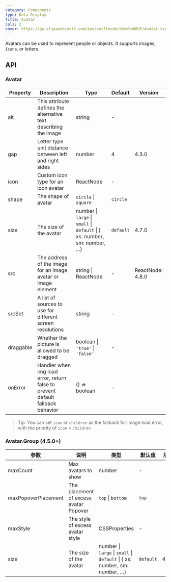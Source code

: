```yaml
---
category: Components
type: Data Display
title: Avatar
cols: 2
cover: https://gw.alipayobjects.com/zos/antfincdn/aBcnbw68hP/Avatar.svg
---
```


Avatars can be used to represent people or objects. It supports images, `Icon`s, or letters.

## API

### Avatar

| Property | Description | Type | Default | Version |
| --- | --- | --- | --- | --- |
| alt | This attribute defines the alternative text describing the image | string | - |  |
| gap | Letter type unit distance between left and right sides | number | 4 | 4.3.0 |
| icon | Custom icon type for an icon avatar | ReactNode | - |  |
| shape | The shape of avatar | `circle` \| `square` | `circle` |  |
| size | The size of the avatar | number \| `large` \| `small` \| `default` \| { xs: number, sm: number, ...} | `default` | 4.7.0 |
| src | The address of the image for an image avatar or image element | string \| ReactNode | - | ReactNode: 4.8.0 |
| srcSet | A list of sources to use for different screen resolutions | string | - |  |
| draggable | Whether the picture is allowed to be dragged | boolean \| `'true'` \| `'false'` | - |  |
| onError | Handler when img load error, return false to prevent default fallback behavior | () => boolean | - |  |

> Tip: You can set `icon` or `children` as the fallback for image load error, with the priority of `icon` > `children`

### Avatar.Group (4.5.0+)

| 参数 | 说明 | 类型 | 默认值 | 版本 |
| --- | --- | --- | --- | --- |
| maxCount | Max avatars to show | number | - |  |
| maxPopoverPlacement | The placement of excess avatar Popover | `top` \| `bottom` | `top` |  |
| maxStyle | The style of excess avatar style | CSSProperties | - |  |
| size | The size of the avatar | number \| `large` \| `small` \| `default` \| { xs: number, sm: number, ...} | `default` | 4.8.0 |
